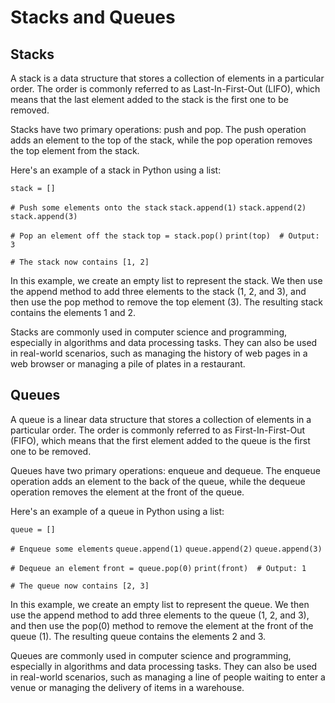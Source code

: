#  Stacks and Queues

## Stacks

A stack is a data structure that stores a collection of elements in a particular order. The order is commonly referred to as Last-In-First-Out (LIFO), which means that the last element added to the stack is the first one to be removed.

Stacks have two primary operations: push and pop. The push operation adds an element to the top of the stack, while the pop operation removes the top element from the stack.

Here's an example of a stack in Python using a list:

`stack = []`

`# Push some elements onto the stack`
`stack.append(1)`
`stack.append(2)`
`stack.append(3)`

`# Pop an element off the stack`
`top = stack.pop()`
`print(top)  # Output: 3`

`# The stack now contains [1, 2]`

In this example, we create an empty list to represent the stack. We then use the append method to add three elements to the stack (1, 2, and 3), and then use the pop method to remove the top element (3). The resulting stack contains the elements 1 and 2.

Stacks are commonly used in computer science and programming, especially in algorithms and data processing tasks. They can also be used in real-world scenarios, such as managing the history of web pages in a web browser or managing a pile of plates in a restaurant.

## Queues

A queue is a linear data structure that stores a collection of elements in a particular order. The order is commonly referred to as First-In-First-Out (FIFO), which means that the first element added to the queue is the first one to be removed.

Queues have two primary operations: enqueue and dequeue. The enqueue operation adds an element to the back of the queue, while the dequeue operation removes the element at the front of the queue.

Here's an example of a queue in Python using a list:

`queue = []`

`# Enqueue some elements`
`queue.append(1)`
`queue.append(2)`
`queue.append(3)`

`# Dequeue an element`
`front = queue.pop(0)`
`print(front)  # Output: 1`

`# The queue now contains [2, 3]`

In this example, we create an empty list to represent the queue. We then use the append method to add three elements to the queue (1, 2, and 3), and then use the pop(0) method to remove the element at the front of the queue (1). The resulting queue contains the elements 2 and 3.

Queues are commonly used in computer science and programming, especially in algorithms and data processing tasks. They can also be used in real-world scenarios, such as managing a line of people waiting to enter a venue or managing the delivery of items in a warehouse.
